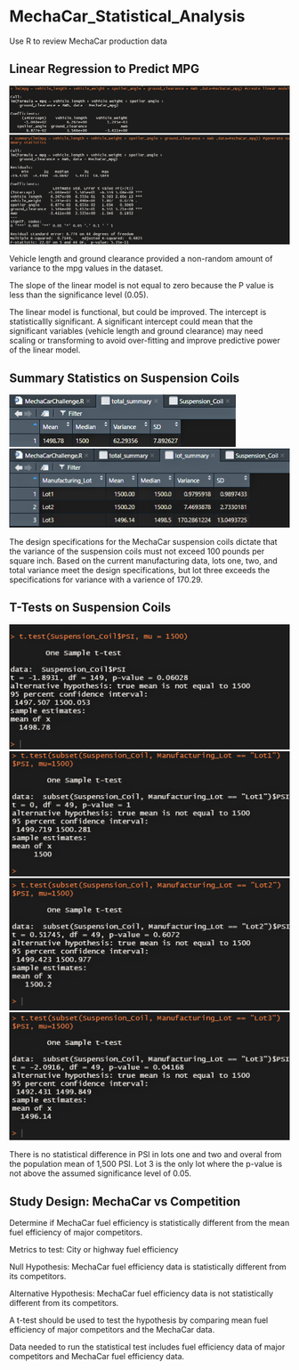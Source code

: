 # MechaCar_Statistical_Analysis
Use R to review MechaCar production data 

##  Linear Regression to Predict MPG
![Linear Regression](https://github.com/marhanlang/MechaCar_Statistical_Analysis/blob/main/Images/LR1.png)
![Linear Regression Summary](https://github.com/marhanlang/MechaCar_Statistical_Analysis/blob/main/Images/LRSummary.png)

Vehicle length and ground clearance provided a non-random amount of variance to the mpg values in the dataset.

The slope of the linear model is not equal to zero because the P value is less than the significance level (0.05).

The linear model is functional, but could be improved. The intercept is statisticallly significant. A significant intercept could mean that the significant variables (vehicle length and ground clearance) may need scaling or transforming to avoid over-fitting and improve predictive power of the linear model.

## Summary Statistics on Suspension Coils
![Total Summary Table](https://github.com/marhanlang/MechaCar_Statistical_Analysis/blob/main/Images/total_summary.png)
![Lot Summary](https://github.com/marhanlang/MechaCar_Statistical_Analysis/blob/main/Images/lot_summary.png)

The design specifications for the MechaCar suspension coils dictate that the variance of the suspension coils must not exceed 100 pounds per square inch. 
Based on the current manufacturing data, lots one, two, and total variance meet the design specifications, but lot three exceeds the specifications for variance with a varience of 170.29.

## T-Tests on Suspension Coils
![T-Test All](https://github.com/marhanlang/MechaCar_Statistical_Analysis/blob/main/Images/t_testAll.png)
![T-Test 1](https://github.com/marhanlang/MechaCar_Statistical_Analysis/blob/main/Images/t_testL1.png)
![T-Test 2](https://github.com/marhanlang/MechaCar_Statistical_Analysis/blob/main/Images/t_testL2.png)
![T-Test 3](https://github.com/marhanlang/MechaCar_Statistical_Analysis/blob/main/Images/t_testL3.png)

There is no statistical difference in PSI in lots one and two and overal from the population mean of 1,500 PSI. Lot 3 is the only lot where the p-value is not above the assumed significance level of 0.05.

## Study Design: MechaCar vs Competition

Determine if MechaCar fuel efficiency is statistically different from the mean fuel efficiency of major competitors.

Metrics to test:
City or highway fuel efficiency

Null Hypothesis: MechaCar fuel efficiency data is statistically different from its competitors. 

Alternative Hypothesis: MechaCar fuel efficiency data is not statistically different from its competitors.

A t-test should be used to test the hypothesis by comparing mean fuel efficiency of major competitors and the MechaCar data.

Data needed to run the statistical test includes fuel efficiency data of major competitors and MechaCar fuel efficiency data.
